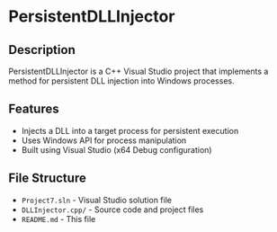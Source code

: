 # PersistentDLLInjector

## Description
PersistentDLLInjector is a C++ Visual Studio project that implements a method for persistent DLL injection into Windows processes.

## Features
- Injects a DLL into a target process for persistent execution
- Uses Windows API for process manipulation
- Built using Visual Studio (x64 Debug configuration)

## File Structure
- `Project7.sln` - Visual Studio solution file
- `DLLInjector.cpp/` - Source code and project files
- `README.md` - This file

